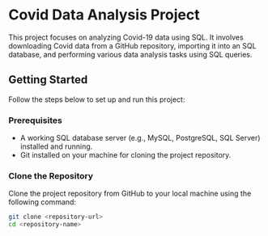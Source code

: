 # Covid Data Analysis Project

This project focuses on analyzing Covid-19 data using SQL. It involves downloading Covid data from a GitHub repository, importing it into an SQL database, and performing various data analysis tasks using SQL queries.

## Getting Started

Follow the steps below to set up and run this project:

### Prerequisites

- A working SQL database server (e.g., MySQL, PostgreSQL, SQL Server) installed and running.
- Git installed on your machine for cloning the project repository.

### Clone the Repository

Clone the project repository from GitHub to your local machine using the following command:

```bash
git clone <repository-url>
cd <repository-name>
